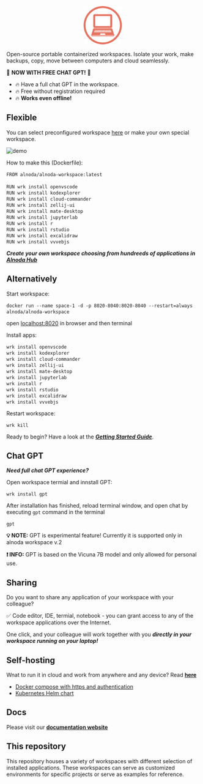 <p align="center">
  <img src="img/alnoda-red.svg" alt="Alnoda logo" width="100">
</p> 

Open-source portable containerized workspaces. Isolate your work, make backups, copy, move between computers and cloud seamlessly.  

🚀 __NOW WITH FREE CHAT GPT!__ 🚀   

- 🔥 Have a full chat GPT in the workspace. 
- 🔥 Free without registration required
- 🔥 __Works even offline!__   

## Flexible

You can select preconfigured workspace [here](https://alnoda.org/registry/workspaces/) or make your own special workspace.  

![demo](img/wrk-demo.gif)

How to make this (Dockerfile): 

```
FROM alnoda/alnoda-workspace:latest

RUN wrk install openvscode
RUN wrk install kodexplorer
RUN wrk install cloud-commander
RUN wrk install zellij-ui
RUN wrk install mate-desktop
RUN wrk install jupyterlab
RUN wrk install r
RUN wrk install rstudio
RUN wrk install excalidraw
RUN wrk install vvvebjs
```

__*Create your own workspace choosing from hundreeds of applications in [Alnoda Hub](https://alnoda.org/)*__ 

## Alternatively 

Start workspace: 

```
docker run --name space-1 -d -p 8020-8040:8020-8040 --restart=always alnoda/alnoda-workspace
```

open [localhost:8020](http://localhost:8020) in browser and then terminal

Install apps: 

```
wrk install openvscode
wrk install kodexplorer
wrk install cloud-commander
wrk install zellij-ui
wrk install mate-desktop
wrk install jupyterlab
wrk install r
wrk install rstudio
wrk install excalidraw
wrk install vvvebjs
```

Restart workspace:

```
wrk kill
```

Ready to begin? Have a look at the [__*Getting Started Guide*__](https://docs.alnoda.org/get-started/launch-workspace/).

## Chat GPT 

__*Need full chat GPT experience?*__ 

Open workspace termial and innstall GPT: 

```
wrk install gpt
```

After installation has finished, reload terminal window, and open chat by executing `gpt` command in the terminal 

```
gpt
```

__💡 NOTE:__ GPT is experimental feature! Currently it is supported only in alnoda workspace v.2   

__❗ INFO:__ GPT is based on the Vicuna 7B model and only allowed for personal use. 

## Sharing 

Do you want to share any application of your workspace with your colleague? 

✅ Code editor, IDE, termial, notebook - you can grant access to any of the workspace applications over the Internet.  

One click, and your colleague will work together with you __*directly in your workspace running on your laptop!*__ 

## Self-hosting 

Wnat to run it in cloud and work from anywhere and any device? Read [__here__](https://docs.alnoda.org/user-guide/cloud-deployment/server/)

- [Docker compose with https and authentication](https://github.com/bluxmit/wrk-compose)   
- [Kubernetes Helm chart](https://github.com/bluxmit/alnoda-charts)

## Docs

Please visit our [**documentation website**](https://docs.alnoda.org)

## This repository

This repository houses a variety of workspaces with different selection of installed applications. These workspaces can serve as customized environments 
for specific projects or serve as examples for reference.

